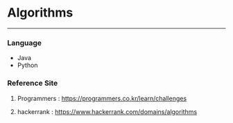 # Algorithms

* * *

### Language
- Java
- Python 

### Reference Site
1. Programmers : https://programmers.co.kr/learn/challenges

2. hackerrank : https://www.hackerrank.com/domains/algorithms

